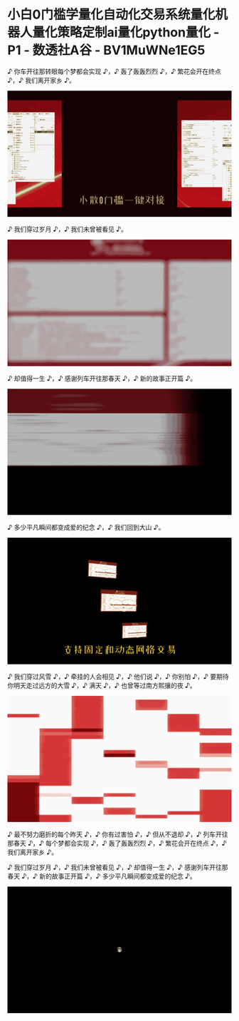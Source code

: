 # 小白0门槛学量化自动化交易系统量化机器人量化策略定制ai量化python量化 - P1 - 数透社A谷 - BV1MuWNe1EG5

♪ 你车开往那转眼每个梦都会实现 ♪，♪ 轰了轰轰烈烈 ♪，♪ 繁花会开在终点 ♪，♪ 我们离开家乡 ♪。



![](img/f125c5e1b33b75d8a925d6049cb044a0_1.png)

♪ 我们穿过岁月 ♪，♪ 我们未曾被看见 ♪。

![](img/f125c5e1b33b75d8a925d6049cb044a0_3.png)

♪ 却值得一生 ♪，♪ 感谢列车开往那春天 ♪，♪ 新的故事正开篇 ♪。

![](img/f125c5e1b33b75d8a925d6049cb044a0_5.png)

♪ 多少平凡瞬间都变成爱的纪念 ♪，♪ 我们回到大山 ♪。

![](img/f125c5e1b33b75d8a925d6049cb044a0_7.png)

♪ 我们穿过风雪 ♪，♪ 牵挂的人会相见 ♪，♪ 他们说 ♪，♪ 你别怕 ♪，♪ 要期待你明天走过远方的大雪 ♪，♪ 满天 ♪，♪ 也曾等过南方熙攘的夜 ♪。



![](img/f125c5e1b33b75d8a925d6049cb044a0_9.png)

♪ 最不努力磨折的每个昨天 ♪，♪ 你有过害怕 ♪，♪ 但从不退却 ♪，♪ 列车开往那春天 ♪，♪ 每个梦都会实现 ♪，♪ 轰了轰轰烈烈 ♪，♪ 繁花会开在终点 ♪，♪ 我们离开家乡 ♪。

♪ 我们穿过岁月 ♪，♪ 我们未曾被看见 ♪，♪ 却值得一生 ♪，♪ 感谢列车开往那春天 ♪，♪ 新的故事正开篇 ♪，♪ 多少平凡瞬间都变成爱的纪念 ♪。



![](img/f125c5e1b33b75d8a925d6049cb044a0_11.png)